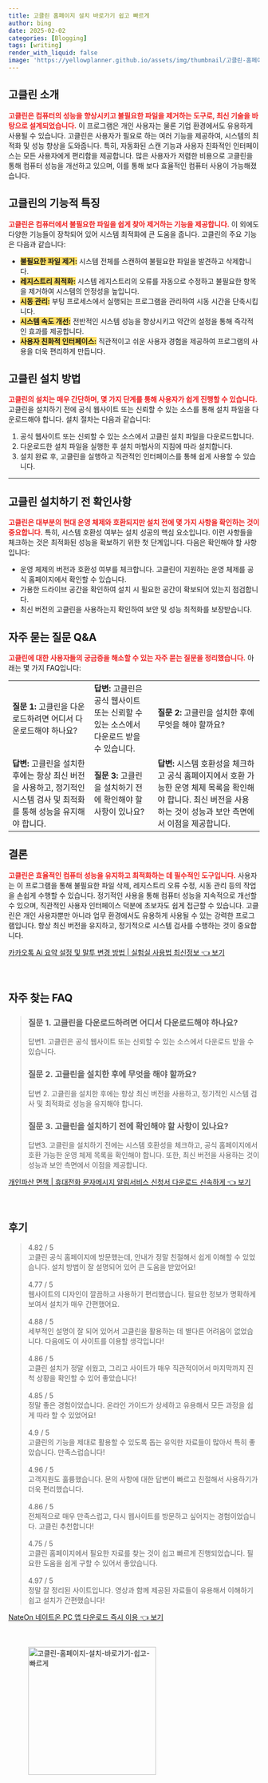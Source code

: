 ```yaml
---
title: 고클린 홈페이지 설치 바로가기 쉽고 빠르게
author: bing
date: 2025-02-02
categories: [Blogging]
tags: [writing]
render_with_liquid: false
image: 'https://yellowplanner.github.io/assets/img/thumbnail/고클린-홈페이지-설치-바로가기-쉽고-빠르게.webp'
---
```



<h2 id='고클린소개'>고클린 소개</h2>

<p><b><span style="color: #ee2323;">고클린은 컴퓨터의 성능을 향상시키고 불필요한 파일을 제거하는 도구로, 최신 기술을 바탕으로 설계되었습니다.</span></b> 이 프로그램은 개인 사용자는 물론 기업 환경에서도 유용하게 사용될 수 있습니다. 고클린은 사용자가 필요로 하는 여러 기능을 제공하여, 시스템의 최적화 및 성능 향상을 도와줍니다. 특히, 자동화된 스캔 기능과 사용자 친화적인 인터페이스는 모든 사용자에게 편리함을 제공합니다. 많은 사용자가 저렴한 비용으로 고클린을 통해 컴퓨터 성능을 개선하고 있으며, 이를 통해 보다 효율적인 컴퓨터 사용이 가능해졌습니다.</p>

<h2 id='기능적특징'>고클린의 기능적 특징</h2>

<p><b><span style="color: #ee2323;">고클린은 컴퓨터에서 불필요한 파일을 쉽게 찾아 제거하는 기능을 제공합니다.</span></b> 이 외에도 다양한 기능들이 장착되어 있어 시스템 최적화에 큰 도움을 줍니다. 고클린의 주요 기능은 다음과 같습니다:</p>

<ul>
    <li><b><span style="background-color: #ffe066;">불필요한 파일 제거:</span></b> 시스템 전체를 스캔하여 불필요한 파일을 발견하고 삭제합니다.</li>
    <li><b><span style="background-color: #ffe066;">레지스트리 최적화:</span></b> 시스템 레지스트리의 오류를 자동으로 수정하고 불필요한 항목을 제거하여 시스템의 안정성을 높입니다.</li>
    <li><b><span style="background-color: #ffe066;">시동 관리:</span></b> 부팅 프로세스에서 실행되는 프로그램을 관리하여 시동 시간을 단축시킵니다.</li>
    <li><b><span style="background-color: #ffe066;">시스템 속도 개선:</span></b> 전반적인 시스템 성능을 향상시키고 약간의 설정을 통해 즉각적인 효과를 제공합니다.</li>
    <li><b><span style="background-color: #ffe066;">사용자 친화적 인터페이스:</span></b> 직관적이고 쉬운 사용자 경험을 제공하여 프로그램의 사용을 더욱 편리하게 만듭니다.</li>
</ul>

<h2 id='설치방법'>고클린 설치 방법</h2>

<p><b><span style="color: #ee2323;">고클린의 설치는 매우 간단하며, 몇 가지 단계를 통해 사용자가 쉽게 진행할 수 있습니다.</span></b> 고클린을 설치하기 전에 공식 웹사이트 또는 신뢰할 수 있는 소스를 통해 설치 파일을 다운로드해야 합니다. 설치 절차는 다음과 같습니다:</p>

<ol>
    <li>공식 웹사이트 또는 신뢰할 수 있는 소스에서 고클린 설치 파일을 다운로드합니다.</li>
    <li>다운로드한 설치 파일을 실행한 후 설치 마법사의 지침에 따라 설치합니다.</li>
    <li>설치 완료 후, 고클린을 실행하고 직관적인 인터페이스를 통해 쉽게 사용할 수 있습니다.</li>
</ol>

<hr />

<h2 id='설치전확인사항'>고클린 설치하기 전 확인사항</h2>

<p><b><span style="color: #ee2323;">고클린은 대부분의 현대 운영 체제와 호환되지만 설치 전에 몇 가지 사항을 확인하는 것이 중요합니다.</span></b> 특히, 시스템 호환성 여부는 설치 성공의 핵심 요소입니다. 이런 사항들을 체크하는 것은 최적화된 성능을 확보하기 위한 첫 단계입니다. 다음은 확인해야 할 사항입니다:</p>

<ul>
    <li>운영 체제의 버전과 호환성 여부를 체크합니다. 고클린이 지원하는 운영 체제를 공식 홈페이지에서 확인할 수 있습니다.</li>
    <li>가용한 드라이브 공간을 확인하여 설치 시 필요한 공간이 확보되어 있는지 점검합니다.</li>
    <li>최신 버전의 고클린을 사용하는지 확인하여 보안 및 성능 최적화를 보장받습니다.</li>
</ul>

<h2 id='자주묻는질문'>자주 묻는 질문 Q&A</h2>

<p><b><span style="color: #ee2323;">고클린에 대한 사용자들의 궁금증을 해소할 수 있는 자주 묻는 질문을 정리했습니다.</span></b> 아래는 몇 가지 FAQ입니다:</p>

<table>
    <tr>
        <td><b>질문 1:</b> 고클린을 다운로드하려면 어디서 다운로드해야 하나요?</td>
        <td><b>답변:</b> 고클린은 공식 웹사이트 또는 신뢰할 수 있는 소스에서 다운로드 받을 수 있습니다.</td>
        <td><b>질문 2:</b> 고클린을 설치한 후에 무엇을 해야 할까요?</td>
    </tr>
    <tr>
        <td><b>답변:</b> 고클린을 설치한 후에는 항상 최신 버전을 사용하고, 정기적인 시스템 검사 및 최적화를 통해 성능을 유지해야 합니다.</td>
        <td><b>질문 3:</b> 고클린을 설치하기 전에 확인해야 할 사항이 있나요?</td>
        <td><b>답변:</b> 시스템 호환성을 체크하고 공식 홈페이지에서 호환 가능한 운영 체제 목록을 확인해야 합니다. 최신 버전을 사용하는 것이 성능과 보안 측면에서 이점을 제공합니다.</td>
    </tr>
</table>

<h2 id='결론'>결론</h2>

<p><b><span style="color: #ee2323;">고클린은 효율적인 컴퓨터 성능을 유지하고 최적화하는 데 필수적인 도구입니다.</span></b> 사용자는 이 프로그램을 통해 불필요한 파일 삭제, 레지스트리 오류 수정, 시동 관리 등의 작업을 손쉽게 수행할 수 있습니다. 정기적인 사용을 통해 컴퓨터 성능을 지속적으로 개선할 수 있으며, 직관적인 사용자 인터페이스 덕분에 초보자도 쉽게 접근할 수 있습니다. 고클린은 개인 사용자뿐만 아니라 업무 환경에서도 유용하게 사용될 수 있는 강력한 프로그램입니다. 항상 최신 버전을 유지하고, 정기적으로 시스템 검사를 수행하는 것이 중요합니다.</p>


<p><a class="click-button" title="카카오톡 Ai 요약 설정 및 말투 변경 방법 | 실험실 사용법 최신정보" href="https://yellowplanner.github.io/posts/%EC%B9%B4%EC%B9%B4%EC%98%A4%ED%86%A1-Ai-%EC%9A%94%EC%95%BD-%EC%84%A4%EC%A0%95-%EB%B0%8F-%EB%A7%90%ED%88%AC-%EB%B3%80%EA%B2%BD-%EB%B0%A9%EB%B2%95-%EC%8B%A4%ED%97%98%EC%8B%A4-%EC%82%AC%EC%9A%A9%EB%B2%95-%EC%B5%9C%EC%8B%A0%EC%A0%95%EB%B3%B4/" rel="dofollow">카카오톡 Ai 요약 설정 및 말투 변경 방법 | 실험실 사용법 최신정보 👈 보기</a></p><br>
<h2 id='자주_찾는_FAQ'>자주 찾는 FAQ</h2>
<div itemscope="" itemtype="https://schema.org/FAQPage"> 
<blockquote> 
<div itemscope="" itemprop="mainEntity" itemtype="https://schema.org/Question"> 
<h3 itemprop="name">질문 1. 고클린을 다운로드하려면 어디서 다운로드해야 하나요?</h3> 
<div itemscope="" itemprop="acceptedAnswer" itemtype="https://schema.org/Answer"> 
<span itemprop="text"> 
<p>답변1. 고클린은 공식 웹사이트 또는 신뢰할 수 있는 소스에서 다운로드 받을 수 있습니다.</p> 
</span> 
</div> 
</div> 
<div itemscope="" itemprop="mainEntity" itemtype="https://schema.org/Question"> 
<h3 itemprop="name">질문 2. 고클린을 설치한 후에 무엇을 해야 할까요?</h3> 
<div itemscope="" itemprop="acceptedAnswer" itemtype="https://schema.org/Answer"> 
<span itemprop="text"> 
<p>답변 2. 고클린을 설치한 후에는 항상 최신 버전을 사용하고, 정기적인 시스템 검사 및 최적화로 성능을 유지해야 합니다.</p> 
</span> 
</div> 
</div> 
<div itemscope="" itemprop="mainEntity" itemtype="https://schema.org/Question"> 
<h3 itemprop="name">질문 3. 고클린을 설치하기 전에 확인해야 할 사항이 있나요?</h3> 
<div itemscope="" itemprop="acceptedAnswer" itemtype="https://schema.org/Answer"> 
<span itemprop="text"> 
<p>답변3. 고클린을 설치하기 전에는 시스템 호환성을 체크하고, 공식 홈페이지에서 호환 가능한 운영 체제 목록을 확인해야 합니다. 또한, 최신 버전을 사용하는 것이 성능과 보안 측면에서 이점을 제공합니다.</p> 
</span> 
</div> 
</div> 
</blockquote> 
</div>
<p><a class="click-button" title="개인파산 면책 | 휴대전화 문자메시지 알림서비스 신청서 다운로드 신속하게" href="https://yellowplanner.github.io/posts/%EA%B0%9C%EC%9D%B8%ED%8C%8C%EC%82%B0-%EB%A9%B4%EC%B1%85-%ED%9C%B4%EB%8C%80%EC%A0%84%ED%99%94-%EB%AC%B8%EC%9E%90%EB%A9%94%EC%8B%9C%EC%A7%80-%EC%95%8C%EB%A6%BC%EC%84%9C%EB%B9%84%EC%8A%A4-%EC%8B%A0%EC%B2%AD%EC%84%9C-%EB%8B%A4%EC%9A%B4%EB%A1%9C%EB%93%9C-%EC%8B%A0%EC%86%8D%ED%95%98%EA%B2%8C/" rel="dofollow">개인파산 면책 | 휴대전화 문자메시지 알림서비스 신청서 다운로드 신속하게 👈 보기</a></p><br>
<h2 id='후기'>후기</h2>
<div itemscope itemtype="https://schema.org/Product">
  <blockquote>
  <div itemprop="review" itemscope itemtype="https://schema.org/Review">
      <div itemprop="reviewRating" itemscope itemtype="https://schema.org/Rating"> <span itemprop="ratingValue">4.82</span> / <span itemprop="bestRating">5</span> </div>
      <span itemprop="reviewBody">고클린 공식 홈페이지에 방문했는데, 안내가 정말 친절해서 쉽게 이해할 수 있었습니다. 설치 방법이 잘 설명되어 있어 큰 도움을 받았어요!</span>
  </div>
  <br>
  <div itemprop="review" itemscope itemtype="https://schema.org/Review">
      <div itemprop="reviewRating" itemscope itemtype="https://schema.org/Rating"> <span itemprop="ratingValue">4.77</span> / <span itemprop="bestRating">5</span> </div>
      <span itemprop="reviewBody">웹사이트의 디자인이 깔끔하고 사용하기 편리했습니다. 필요한 정보가 명확하게 보여서 설치가 매우 간편했어요.</span>
  </div>
  <br>
  <div itemprop="review" itemscope itemtype="https://schema.org/Review">
      <div itemprop="reviewRating" itemscope itemtype="https://schema.org/Rating"> <span itemprop="ratingValue">4.88</span> / <span itemprop="bestRating">5</span> </div>
      <span itemprop="reviewBody">세부적인 설명이 잘 되어 있어서 고클린을 활용하는 데 별다른 어려움이 없었습니다. 다음에도 이 사이트를 이용할 생각입니다!</span>
  </div>
  <br>
  <div itemprop="review" itemscope itemtype="https://schema.org/Review">
      <div itemprop="reviewRating" itemscope itemtype="https://schema.org/Rating"> <span itemprop="ratingValue">4.86</span> / <span itemprop="bestRating">5</span> </div>
      <span itemprop="reviewBody">고클린 설치가 정말 쉬웠고, 그리고 사이트가 매우 직관적이어서 마지막까지 진척 상황을 확인할 수 있어 좋았습니다!</span>
  </div>
  <br>
  <div itemprop="review" itemscope itemtype="https://schema.org/Review">
      <div itemprop="reviewRating" itemscope itemtype="https://schema.org/Rating"> <span itemprop="ratingValue">4.85</span> / <span itemprop="bestRating">5</span> </div>
      <span itemprop="reviewBody">정말 좋은 경험이었습니다. 온라인 가이드가 상세하고 유용해서 모든 과정을 쉽게 따라 할 수 있었어요!</span>
  </div>
  <br>
  <div itemprop="review" itemscope itemtype="https://schema.org/Review">
      <div itemprop="reviewRating" itemscope itemtype="https://schema.org/Rating"> <span itemprop="ratingValue">4.9</span> / <span itemprop="bestRating">5</span> </div>
      <span itemprop="reviewBody">고클린의 기능을 제대로 활용할 수 있도록 돕는 유익한 자료들이 많아서 특히 좋았습니다. 만족스럽습니다!</span>
  </div>
  <br>
  <div itemprop="review" itemscope itemtype="https://schema.org/Review">
      <div itemprop="reviewRating" itemscope itemtype="https://schema.org/Rating"> <span itemprop="ratingValue">4.96</span> / <span itemprop="bestRating">5</span> </div>
      <span itemprop="reviewBody">고객지원도 훌륭했습니다. 문의 사항에 대한 답변이 빠르고 친절해서 사용하기가 더욱 편리했습니다.</span>
  </div>
  <br>
  <div itemprop="review" itemscope itemtype="https://schema.org/Review">
      <div itemprop="reviewRating" itemscope itemtype="https://schema.org/Rating"> <span itemprop="ratingValue">4.86</span> / <span itemprop="bestRating">5</span> </div>
      <span itemprop="reviewBody">전체적으로 매우 만족스럽고, 다시 웹사이트를 방문하고 싶어지는 경험이었습니다. 고클린 추천합니다!</span>
  </div>
  <br>
  <div itemprop="review" itemscope itemtype="https://schema.org/Review">
      <div itemprop="reviewRating" itemscope itemtype="https://schema.org/Rating"> <span itemprop="ratingValue">4.75</span> / <span itemprop="bestRating">5</span> </div>
      <span itemprop="reviewBody">고클린 홈페이지에서 필요한 자료를 찾는 것이 쉽고 빠르게 진행되었습니다. 필요한 도움을 쉽게 구할 수 있어서 좋았습니다.</span>
  </div>
  <br>
  <div itemprop="review" itemscope itemtype="https://schema.org/Review">
      <div itemprop="reviewRating" itemscope itemtype="https://schema.org/Rating"> <span itemprop="ratingValue">4.97</span> / <span itemprop="bestRating">5</span> </div>
      <span itemprop="reviewBody">정말 잘 정리된 사이트입니다. 영상과 함께 제공된 자료들이 유용해서 이해하기 쉽고 설치가 간편했습니다!</span>
  </div>
  </blockquote>
</div>
<p><a class="click-button" title="NateOn 네이트온 PC 앱 다운로드 즉시 이용" href="https://yellowplanner.github.io/posts/NateOn-%EB%84%A4%EC%9D%B4%ED%8A%B8%EC%98%A8-PC-%EC%95%B1-%EB%8B%A4%EC%9A%B4%EB%A1%9C%EB%93%9C-%EC%A6%89%EC%8B%9C-%EC%9D%B4%EC%9A%A9/" rel="dofollow">NateOn 네이트온 PC 앱 다운로드 즉시 이용 👈 보기</a></p><br>
<figure class="image"><img src="https://yellowplanner.github.io/assets/img/thumbnail/고클린-홈페이지-설치-바로가기-쉽고-빠르게.webp" alt="고클린-홈페이지-설치-바로가기-쉽고-빠르게" width="256" height="256"></figure>